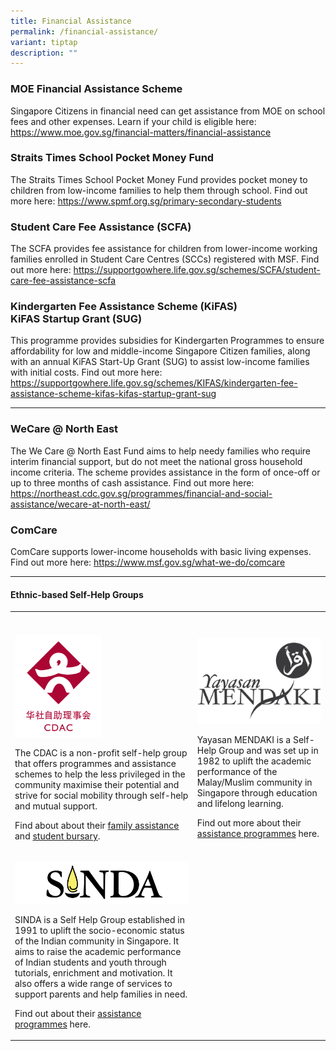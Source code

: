 ```yaml
---
title: Financial Assistance
permalink: /financial-assistance/
variant: tiptap
description: ""
---
```

<h3><strong>MOE Financial Assistance Scheme</strong></h3>
<p>Singapore Citizens in financial need can get assistance from MOE on school
fees and other expenses. Learn if your child is eligible here: <a href="https://www.moe.gov.sg/financial-matters/financial-assistance" rel="noopener nofollow" target="_blank">https://www.moe.gov.sg/financial-matters/financial-assistance</a>
</p>
<h3><strong>Straits Times School Pocket Money Fund</strong></h3>
<p>The Straits Times School Pocket Money Fund provides pocket money to children
from low-income families to help them through school. Find out more here:
<a href="https://www.spmf.org.sg/primary-secondary-students" rel="noopener noreferrer nofollow" target="_blank">https://www.spmf.org.sg/primary-secondary-students</a>
</p>
<h3><strong>Student Care Fee Assistance (SCFA)</strong></h3>
<p>The SCFA provides fee assistance for children from lower-income working
families enrolled in Student Care Centres (SCCs) registered with MSF. Find
out more here: <a href="https://supportgowhere.life.gov.sg/schemes/SCFA/student-care-fee-assistance-scfa" rel="noopener noreferrer nofollow" target="_blank">https://supportgowhere.life.gov.sg/schemes/SCFA/student-care-fee-assistance-scfa</a>
</p>
<h3><strong>Kindergarten Fee Assistance Scheme (KiFAS) <br>KiFAS Startup Grant (SUG)</strong></h3>
<p>This programme provides subsidies for Kindergarten Programmes to ensure
affordability for low and middle-income Singapore Citizen families, along
with an annual KiFAS Start-Up Grant (SUG) to assist low-income families
with initial costs. Find out more here: <a href="https://supportgowhere.life.gov.sg/schemes/KIFAS/kindergarten-fee-assistance-scheme-kifas-kifas-startup-grant-sug" rel="noopener noreferrer nofollow" target="_blank">https://supportgowhere.life.gov.sg/schemes/KIFAS/kindergarten-fee-assistance-scheme-kifas-kifas-startup-grant-sug</a>
</p>
<hr>
<h3><strong>WeCare @ North East</strong></h3>
<p>The We Care @ North East Fund aims to help needy families who require
interim financial support, but do not meet the national gross household
income criteria. The scheme provides assistance in the form of once-off
or up to three months of cash assistance. Find out more here: <a href="https://northeast.cdc.gov.sg/programmes/financial-and-social-assistance/wecare-at-north-east/" rel="noopener noreferrer nofollow" target="_blank">https://northeast.cdc.gov.sg/programmes/financial-and-social-assistance/wecare-at-north-east/</a>
</p>
<h3><strong>ComCare</strong></h3>
<p>ComCare supports lower-income households with basic living expenses. Find
out more here: <a href="https://www.msf.gov.sg/what-we-do/comcare" rel="noopener nofollow" target="_blank">https://www.msf.gov.sg/what-we-do/comcare</a>
</p>
<hr>
<h4><strong>Ethnic-based Self-Help Groups</strong></h4>
<table style="minWidth: 50px">
<colgroup>
<col>
<col>
</colgroup>
<tbody>
<tr>
<th rowspan="1" colspan="1">
<p></p>
</th>
<th rowspan="1" colspan="1">
<p></p>
</th>
</tr>
<tr>
<td rowspan="1" colspan="1">
<p></p>
<div class="isomer-image-wrapper">
<img style="width: 50%;" height="auto" width="100%" alt="" src="/images/2024 uploads/CDAC_Logo.png">
</div>
<p>The CDAC is a non-profit self-help group that offers programmes and assistance
schemes to help the less privileged in the community maximise their potential
and strive for social mobility through self-help and mutual support.</p>
<p>Find about about their <a href="https://www.cdac.org.sg/family-assistance" rel="noopener nofollow" target="_blank">family assistance </a>and
<a href="https://www.cdac.org.sg/student-bursary" rel="noopener nofollow" target="_blank">student bursary</a>.</p>
</td>
<td rowspan="1" colspan="1">
<p></p>
<div class="isomer-image-wrapper">
<img style="width: 100%" height="auto" width="100%" alt="" src="/images/2024 uploads/mendakilogo.png">
</div>
<p>Yayasan MENDAKI is a Self-Help Group and was set up in 1982 to uplift
the academic performance of the Malay/Muslim community in Singapore through
education and lifelong learning.</p>
<p>Find out more about their <a href="https://www.mendaki.org.sg/assistance-landing/" rel="noopener nofollow" target="_blank">assistance programmes</a> here.</p>
</td>
</tr>
<tr>
<td rowspan="1" colspan="1">
<p></p>
<div class="isomer-image-wrapper">
<img style="width: 100%" height="auto" width="100%" alt="" src="/images/2024 uploads/sindalogo.png">
</div>
<p>SINDA is a Self Help Group established in 1991 to uplift the socio-economic
status of the Indian community in Singapore. It aims to raise the academic
performance of Indian students and youth through tutorials, enrichment
and motivation. It also offers a wide range of services to support parents
and help families in need.</p>
<p>Find out about their <a href="https://www.sinda.org.sg/services/assistance/" rel="noopener nofollow" target="_blank">assistance programmes</a> here.</p>
</td>
<td rowspan="1" colspan="1">
<p></p>
</td>
</tr>
</tbody>
</table>
<p></p>